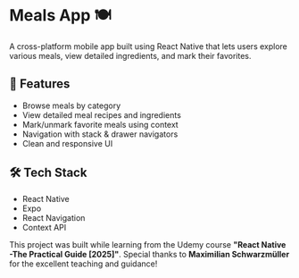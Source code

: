# Meals App 🍽️

A cross-platform mobile app built using React Native that lets users explore various meals, view detailed ingredients, and mark their favorites.

## 📱 Features

- Browse meals by category
- View detailed meal recipes and ingredients
- Mark/unmark favorite meals using context
- Navigation with stack & drawer navigators
- Clean and responsive UI


## 🛠️ Tech Stack

- React Native
- Expo
- React Navigation
- Context API

This project was built while learning from the Udemy course **"React Native -The Practical Guide [2025]"**.
Special thanks to **Maximilian Schwarzmüller** for the excellent teaching and guidance!
